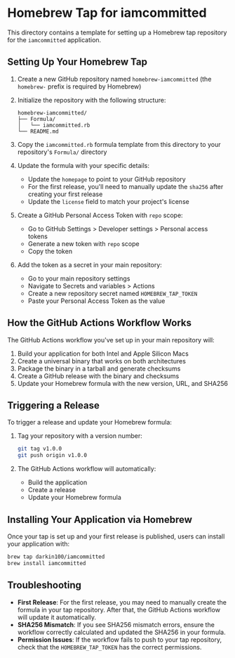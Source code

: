 # Homebrew Tap for iamcommitted

This directory contains a template for setting up a Homebrew tap repository for the `iamcommitted` application.

## Setting Up Your Homebrew Tap

1. Create a new GitHub repository named `homebrew-iamcommitted` (the `homebrew-` prefix is required by Homebrew)

2. Initialize the repository with the following structure:
   ```
   homebrew-iamcommitted/
   ├── Formula/
   │   └── iamcommitted.rb
   └── README.md
   ```

3. Copy the `iamcommitted.rb` formula template from this directory to your repository's `Formula/` directory

4. Update the formula with your specific details:
   - Update the `homepage` to point to your GitHub repository
   - For the first release, you'll need to manually update the `sha256` after creating your first release
   - Update the `license` field to match your project's license

5. Create a GitHub Personal Access Token with `repo` scope:
   - Go to GitHub Settings > Developer settings > Personal access tokens
   - Generate a new token with `repo` scope
   - Copy the token

6. Add the token as a secret in your main repository:
   - Go to your main repository settings
   - Navigate to Secrets and variables > Actions
   - Create a new repository secret named `HOMEBREW_TAP_TOKEN`
   - Paste your Personal Access Token as the value

## How the GitHub Actions Workflow Works

The GitHub Actions workflow you've set up in your main repository will:

1. Build your application for both Intel and Apple Silicon Macs
2. Create a universal binary that works on both architectures
3. Package the binary in a tarball and generate checksums
4. Create a GitHub release with the binary and checksums
5. Update your Homebrew formula with the new version, URL, and SHA256

## Triggering a Release

To trigger a release and update your Homebrew formula:

1. Tag your repository with a version number:
   ```bash
   git tag v1.0.0
   git push origin v1.0.0
   ```

2. The GitHub Actions workflow will automatically:
   - Build the application
   - Create a release
   - Update your Homebrew formula

## Installing Your Application via Homebrew

Once your tap is set up and your first release is published, users can install your application with:

```bash
brew tap darkin100/iamcommitted
brew install iamcommitted
```

## Troubleshooting

- **First Release**: For the first release, you may need to manually create the formula in your tap repository. After that, the GitHub Actions workflow will update it automatically.
- **SHA256 Mismatch**: If you see SHA256 mismatch errors, ensure the workflow correctly calculated and updated the SHA256 in your formula.
- **Permission Issues**: If the workflow fails to push to your tap repository, check that the `HOMEBREW_TAP_TOKEN` has the correct permissions.
